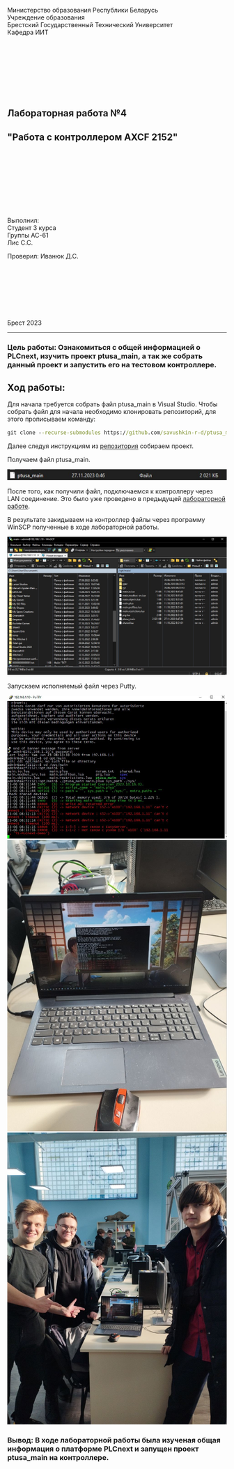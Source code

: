 Министерство образования Республики Беларусь  
Учреждение образования   
Брестский Государственный Технический Университет  
Кафедра ИИТ
<br/><br/><br/><br/><br/><br/><br/><br/><br/>
## Лабораторная работа №4
## "Работа с контроллером AXCF 2152"
<br/><br/><br/><br/><br/><br/><br/><br/><br/>
Выполнил:  
Студент 3 курса  
Группы АС-61  
Лис С.С.  

Проверил:
Иванюк Д.С.
<br/><br/><br/><br/><br/><br/><br/><br/><br/>
Брест 2023

---

### Цель работы: Ознакомиться с общей информацией о PLCnext, изучить проект ptusa_main, а так же собрать данный проект и запустить его на тестовом контроллере.

## Ход работы:
Для начала требуется собрать файл ptusa_main в Visual Studio. Чтобы собрать файл для начала необходимо клонировать репозиторий, для этого прописываем команду:

```cmd
git clone --recurse-submodules https://github.com/savushkin-r-d/ptusa_main.git 
```

Далее следуя инструкциям из [репозитория](https://github.com/savushkin-r-d/ptusa_main/tree/master/russian_readme#%D0%BA%D0%B0%D0%BA-%D1%81%D0%BE%D0%B1%D1%80%D0%B0%D1%82%D1%8C-%D0%BF%D1%80%D0%BE%D0%B5%D0%BA%D1%82) собираем проект.

Получаем файл ptusa_main.

![](../../images/Lab4File.jpg)

После того, как получили файл, подключаемся к контроллеру через LAN соединение. Это было уже проведено в предыдущей [лабораторной работе](https://github.com/brstu/TMAU-2023/tree/main/trunk/as0006112/task_03/doc).


В результате закидываем на контроллер файлы через программу WinSCP полученные в ходе лабораторной работы.

![](../../images/Lab4Winscp.jpg)

Запускаем исполняемый файл через Putty.

![](../../images/Lab4Putty.jpg)
![](../../images/Lab4Work.jpg)
![](../../images/Lab4Proof.jpg)

### Вывод: В ходе лабораторной работы была изученая общая информация о платформе PLCnext и запущен проект ptusa_main на контроллере.
